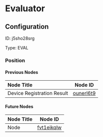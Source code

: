 # Evaluator
## Configuration
ID:  j5sho28srg

Type: EVAL 








### Position

#### Previous Nodes
| Node Title | Node ID |
| :------------- | ------------ |
| Device Registration Result | [ounerl6t9](./ounerl6t9.md) | 
 
 #### Future Nodes
| Node Title | Node ID |
| :------------- | ------------ |
| Node |[fvt1eikqlw](./fvt1eikqlw.md) | 